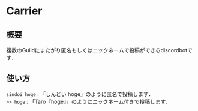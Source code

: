 # Carrier
## 概要
複数のGuildにまたがり匿名もしくはニックネームで投稿ができるdiscordbotです．
## 使い方
`sindoi hoge` : 「しんどい hoge」のように匿名で投稿します．  
`>> hoge` : 「Taro『hoge』」のようにニックネーム付きで投稿します．